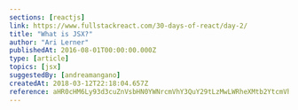 ```yaml
---
sections: [reactjs]
link: https://www.fullstackreact.com/30-days-of-react/day-2/
title: "What is JSX?"
author: "Ari Lerner"
publishedAt: 2016-08-01T00:00:00.000Z
type: [article]
topics: [jsx]
suggestedBy: [andreamangano]
createdAt: 2018-03-12T22:18:04.657Z
reference: aHR0cHM6Ly93d3cuZnVsbHN0YWNrcmVhY3QuY29tLzMwLWRheXMtb2YtcmVhY3QvZGF5LTIv
---
```

